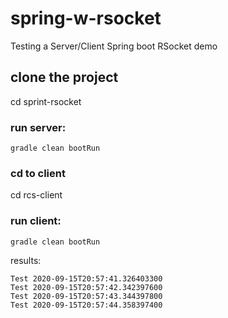 # spring-w-rsocket
Testing a Server/Client Spring boot RSocket demo

## clone the project
cd sprint-rsocket

### run server:
 ```
gradle clean bootRun
```

### cd to client
cd rcs-client

### run client:
 ```
gradle clean bootRun
```

results:
 ```
Test 2020-09-15T20:57:41.326403300
Test 2020-09-15T20:57:42.342397600
Test 2020-09-15T20:57:43.344397800
Test 2020-09-15T20:57:44.358397400
```